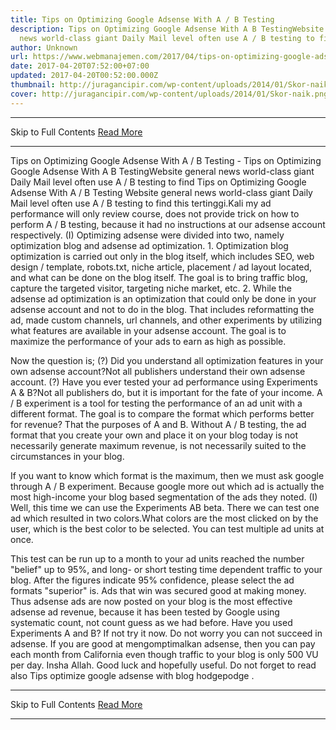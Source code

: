 ```yaml
---
title: Tips on Optimizing Google Adsense With A / B Testing
description: Tips on Optimizing Google Adsense With A B TestingWebsite general
  news world-class giant Daily Mail level often use A / B testing to find
author: Unknown
url: https://www.webmanajemen.com/2017/04/tips-on-optimizing-google-adsense-with.html
date: 2017-04-20T07:52:00+07:00
updated: 2017-04-20T00:52:00.000Z
thumbnail: http://juragancipir.com/wp-content/uploads/2014/01/Skor-naik.png
cover: http://juragancipir.com/wp-content/uploads/2014/01/Skor-naik.png
---
```


<hr/> Skip to Full Contents <a href="https://www.webmanajemen.com/2017/04/tips-on-optimizing-google-adsense-with.html" rel="follow" class="button" id="read-more">Read More</a> <hr/> Tips on Optimizing Google Adsense With A / B Testing - Tips on Optimizing Google Adsense With A B TestingWebsite general news world-class giant Daily Mail level often use A / B testing to find Tips on Optimizing Google Adsense With A / B Testing
Website general news world-class giant Daily Mail level often use A / B testing to find this tertinggi.Kali my ad performance will only review course, does not provide trick on how to perform A / B testing, because it had no instructions at our adsense account respectively.
(I) Optimizing adsense were divided into two, namely optimization blog and adsense ad optimization.
1. Optimization blog optimization is carried out only in the blog itself, which includes SEO, web design / template, robots.txt, niche article, placement / ad layout located, and what can be done on the blog itself. The goal is to bring traffic blog, capture the targeted visitor, targeting niche market, etc.
2. While the adsense ad optimization is an optimization that could only be done in your adsense account and not to do in the blog. That includes reformatting the ad, made custom channels, url channels, and other experiments by utilizing what features are available in your adsense account. The goal is to maximize the performance of your ads to earn as high as possible.



Now the question is;
(?) Did you understand all optimization features in your own adsense account?Not all publishers understand their own adsense account.
(?) Have you ever tested your ad performance using Experiments A & B?Not all publishers do, but it is important for the fate of your income.
A / B experiment is a tool for testing the performance of an ad unit with a different format. The goal is to compare the format which performs better for revenue? That the purposes of A and B.
Without A / B testing, the ad format that you create your own and place it on your blog today is not necessarily generate maximum revenue, is not necessarily suited to the circumstances in your blog.

If you want to know which format is the maximum, then we must ask google through A / B experiment. Because google more out which ad is actually the most high-income your blog based segmentation of the ads they noted.
(I) Well, this time we can use the Experiments AB beta. There we can test one ad which resulted in two colors.What colors are the most clicked on by the user, which is the best color to be selected. You can test multiple ad units at once.

This test can be run up to a month to your ad units reached the number "belief" up to 95%, and long- or short testing time dependent traffic to your blog. After the figures indicate 95% confidence, please select the ad formats "superior" is. Ads that win was secured good at making money.
Thus adsense ads are now posted on your blog is the most effective adsense ad revenue, because it has been tested by Google using systematic count, not count guess as we had before.
Have you used Experiments A and B? If not try it now. Do not worry you can not succeed in adsense. If you are good at mengomptimalkan adsense, then you can pay each month from California even though traffic to your blog is only 500 VU per day. Insha Allah.
Good luck and hopefully useful. Do not forget to read also Tips optimize google adsense with blog hodgepodge . <hr/> Skip to Full Contents <a href="https://www.webmanajemen.com/2017/04/tips-on-optimizing-google-adsense-with.html" rel="follow" class="button" id="read-more">Read More</a> <hr/>